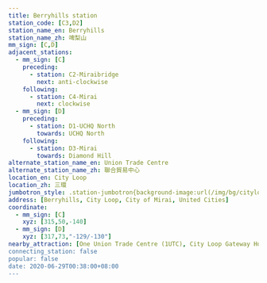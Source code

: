 ```yaml
---
title: Berryhills station
station_code: [C3,D2]
station_name_en: Berryhills
station_name_zh: 啤梨山
mm_sign: [C,D]
adjacent_stations:
  - mm_sign: [C]
    preceding:
      - station: C2-Miraibridge
        next: anti-clockwise
    following:
      - station: C4-Mirai
        next: clockwise
  - mm_sign: [D]
    preceding:
      - station: D1-UCHQ North
        towards: UCHQ North
    following:
      - station: D3-Mirai
        towards: Diamond Hill
alternate_station_name_en: Union Trade Centre
alternate_station_name_zh: 聯合貿易中心
location_en: City Loop
location_zh: 三環
jumbotron_style: .station-jumbotron{background-image:url(/img/bg/cityloopline.png),url(/img/bg/diamondline.png);background-repeat:no-repeat;background-size:100% 10px;background-position:0 115px,0 145px}
address: [Berryhills, City Loop, City of Mirai, United Cities]
coordinate:
  - mm_sign: [C]
    xyz: [315,50,-140]
  - mm_sign: [D]
    xyz: [317,73,"-129/-130"]
nearby_attraction: [One Union Trade Centre (1UTC), City Loop Gateway Horse Park, MineDonald's]
connecting_station: false
popular: false
date: 2020-06-29T00:38:00+08:00
---
```


